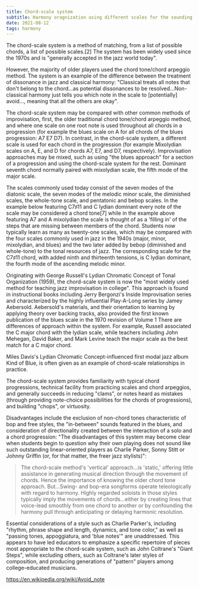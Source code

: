 ```yaml
---
title: Chord-scale system
subtitle: Harmony oragnization using different scales for the sounding chord
date: 2021-08-12
tags: harmony
---
```


The chord-scale system is a method of matching, from a list of possible chords, a list of possible scales.[2] The system has been widely used since the 1970s and is "generally accepted in the jazz world today".

However, the majority of older players used the chord tone/chord arpeggio method. The system is an example of the difference between the treatment of dissonance in jazz and classical harmony: "Classical treats all notes that don't belong to the chord...as potential dissonances to be resolved...Non-classical harmony just tells you which note in the scale to [potentially] avoid..., meaning that all the others are okay".

The chord-scale system may be compared with other common methods of improvisation, first, the older traditional chord tone/chord arpeggio method, and where one scale on one root note is used throughout all chords in a progression (for example the blues scale on A for all chords of the blues progression: A7 E7 D7). In contrast, in the chord-scale system, a different scale is used for each chord in the progression (for example Mixolydian scales on A, E, and D for chords A7, E7, and D7, respectively). Improvisation approaches may be mixed, such as using "the blues approach" for a section of a progression and using the chord-scale system for the rest.
Dominant seventh chord normally paired with mixolydian scale, the fifth mode of the major scale.

The scales commonly used today consist of the seven modes of the diatonic scale, the seven modes of the melodic minor scale, the diminished scales, the whole-tone scale, and pentatonic and bebop scales. In the example below featuring C7♯11 and C lydian dominant every note of the scale may be considered a chord tone[7] while in the example above featuring A7 and A mixolydian the scale is thought of as a 'filling in' of the steps that are missing between members of the chord. Students now typically learn as many as twenty-one scales, which may be compared with the four scales commonly used in jazz in the 1940s (major, minor, mixolydian, and blues) and the two later added by bebop (diminished and whole-tone) to the tonal resources of jazz.
The corresponding scale for the C7♯11 chord, with added ninth and thirteenth tensions, is C lydian dominant, the fourth mode of the ascending melodic minor.

Originating with George Russell's Lydian Chromatic Concept of Tonal Organization (1959), the chord-scale system is now the "most widely used method for teaching jazz improvisation in college". This approach is found in instructional books including Jerry Bergonzi's Inside Improvisation series and characterized by the highly influential Play-A-Long series by Jamey Aebersold. Aebersold's materials, and their orientation to learning by applying theory over backing tracks, also provided the first known publication of the blues scale in the 1970 revision of Volume 1  There are differences of approach within the system. For example, Russell associated the C major chord with the lydian scale, while teachers including John Mehegan, David Baker, and Mark Levine teach the major scale as the best match for a C major chord.

Miles Davis's Lydian Chromatic Concept-influenced first modal jazz album Kind of Blue, is often given as an example of chord-scale relationships in practice.

The chord-scale system provides familiarity with typical chord progressions, technical facility from practicing scales and chord arpeggios, and generally succeeds in reducing "clams", or notes heard as mistakes (through providing note-choice possibilities for the chords of progressions), and building "chops", or virtuosity.

Disadvantages include the exclusion of non-chord tones characteristic of bop and free styles, the "in-between" sounds featured in the blues, and consideration of directionality created between the interaction of a solo and a chord progression: "The disadvantages of this system may become clear when students begin to question why their own playing does not sound like such outstanding linear-oriented players as Charlie Parker, Sonny Stitt or Johnny Griffin (or, for that matter, the freer jazz stylists)":

>The chord-scale method's 'vertical' approach...is 'static,' offering little assistance in generating musical direction through the movement of chords. Hence the importance of knowing the older chord tone approach. But...Swing- and bop-era songforms operate teleologically with regard to harmony. Highly regarded soloists in those styles typically imply the movements of chords...either by creating lines that voice-lead smoothly from one chord to another or by confounding the harmony pull through anticipating or delaying harmonic resolution.

Essential considerations of a style such as Charlie Parker's, including "rhythm, phrase shape and length, dynamics, and tone color," as well as "passing tones, appoggiatura, and 'blue notes'" are unaddressed. This appears to have led educators to emphasize a specific repertoire of pieces most appropriate to the chord-scale system, such as John Coltrane's "Giant Steps", while excluding others, such as Coltrane's later styles of composition, and producing generations of "pattern" players among college-educated musicians.

https://en.wikipedia.org/wiki/Avoid_note